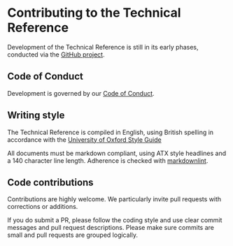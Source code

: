 # Contributing to the Technical Reference

Development of the Technical Reference is still in its early phases, conducted via the [GitHub project](https://github.com/DARIAH-ERIC/technical-reference).

## Code of Conduct

Development is governed by our [Code of Conduct](CODE_OF_CONDUCT.md).

## Writing style

The Technical Reference is compiled in English, using British spelling in accordance with the
[University of Oxford Style Guide](https://www.ox.ac.uk/sites/files/oxford/University%20of%20Oxford%20Style%20Guide%20%28updated%20Hilary%20term%202016%29.pdf)

All documents must be markdown compliant, using ATX style headlines and a 140 character line length.
Adherence is checked with [markdownlint](https://github.com/markdownlint/markdownlint).

## Code contributions

Contributions are highly welcome.
We particularly invite pull requests with corrections or additions.

If you do submit a PR, please follow the coding style and use clear commit messages and pull request descriptions.
Please make sure commits are small and pull requests are grouped logically.

